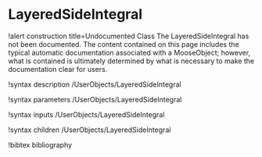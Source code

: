 <!-- MOOSE Documentation Stub: Remove this when content is added. -->

# LayeredSideIntegral

!alert construction title=Undocumented Class
The LayeredSideIntegral has not been documented. The content contained on this page includes the
typical automatic documentation associated with a MooseObject; however, what is contained is
ultimately determined by what is necessary to make the documentation clear for users.

!syntax description /UserObjects/LayeredSideIntegral

!syntax parameters /UserObjects/LayeredSideIntegral

!syntax inputs /UserObjects/LayeredSideIntegral

!syntax children /UserObjects/LayeredSideIntegral

!bibtex bibliography
